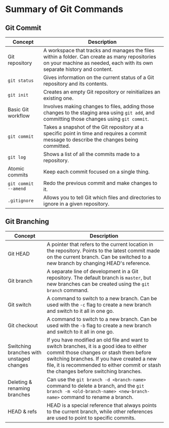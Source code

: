 # Summary of Git Commands

## Git Commit

| Concept | Description |
|---------|-------------|
| Git repository | A workspace that tracks and manages the files within a folder. Can create as many repositories on your machine as needed, each with its own separate history and content. |
| `git status` | Gives information on the current status of a Git repository and its contents. |
| `git init` | Creates an empty Git repository or reinitializes an existing one. |
| Basic Git workflow | Involves making changes to files, adding those changes to the staging area using `git add`, and committing those changes using `git commit`. |
| `git commit` | Takes a snapshot of the Git repository at a specific point in time and requires a commit message to describe the changes being committed. |
| `git log` | Shows a list of all the commits made to a repository. |
| Atomic commits | Keep each commit focused on a single thing. |
| `git commit --amend` | Redo the previous commit and make changes to it. |
| `.gitignore` | Allows you to tell Git which files and directories to ignore in a given repository. |

## Git Branching

| Concept | Description |
|---------|-------------|
| Git HEAD | A pointer that refers to the current location in the repository. Points to the latest commit made on the current branch. Can be switched to a new branch by changing HEAD's reference. |
| Git branch | A separate line of development in a Git repository. The default branch is `master`, but new branches can be created using the `git branch` command. |
| Git switch | A command to switch to a new branch. Can be used with the `-c` flag to create a new branch and switch to it all in one go. |
| Git checkout | A command to switch to a new branch. Can be used with the `-b` flag to create a new branch and switch to it all in one go. |
| Switching branches with unstaged changes | If you have modified an old file and want to switch branches, it is a good idea to either commit those changes or stash them before switching branches. If you have created a new file, it is recommended to either commit or stash the changes before switching branches. |
| Deleting & renaming branches | Can use the `git branch -d <branch-name>` command to delete a branch, and the `git branch -m <old-branch-name> <new-branch-name>` command to rename a branch. |
| HEAD & refs | HEAD is a special reference that always points to the current branch, while other references are used to point to specific commits. |

